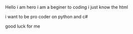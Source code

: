 Hello i am hero 
i am a beginer to coding i just know the html 

i want to be pro coder on python and c#

good luck for me 
